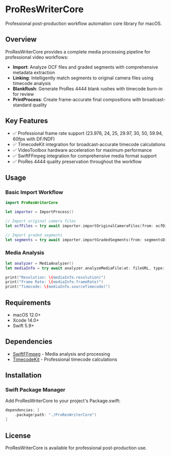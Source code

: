 # ProResWriterCore

Professional post-production workflow automation core library for macOS.

## Overview

ProResWriterCore provides a complete media processing pipeline for professional video workflows:

- **Import**: Analyze OCF files and graded segments with comprehensive metadata extraction
- **Linking**: Intelligently match segments to original camera files using timecode analysis  
- **BlankRush**: Generate ProRes 4444 blank rushes with timecode burn-in for review
- **PrintProcess**: Create frame-accurate final compositions with broadcast-standard quality

## Key Features

- ✅ Professional frame rate support (23.976, 24, 25, 29.97, 30, 50, 59.94, 60fps with DF/NDF)
- ✅ TimecodeKit integration for broadcast-accurate timecode calculations
- ✅ VideoToolbox hardware acceleration for maximum performance
- ✅ SwiftFFmpeg integration for comprehensive media format support
- ✅ ProRes 4444 quality preservation throughout the workflow

## Usage

### Basic Import Workflow

```swift
import ProResWriterCore

let importer = ImportProcess()

// Import original camera files
let ocfFiles = try await importer.importOriginalCameraFiles(from: ocfDirectoryURL)

// Import graded segments  
let segments = try await importer.importGradedSegments(from: segmentsDirectoryURL)
```

### Media Analysis

```swift
let analyzer = MediaAnalyzer()
let mediaInfo = try await analyzer.analyzeMediaFile(at: fileURL, type: .originalCameraFile)

print("Resolution: \(mediaInfo.resolution)")
print("Frame Rate: \(mediaInfo.frameRate)")  
print("Timecode: \(mediaInfo.sourceTimecode)")
```

## Requirements

- macOS 12.0+
- Xcode 14.0+
- Swift 5.9+

## Dependencies

- [SwiftFFmpeg](https://github.com/sunlubo/SwiftFFmpeg) - Media analysis and processing
- [TimecodeKit](https://github.com/orchetect/TimecodeKit) - Professional timecode calculations

## Installation

### Swift Package Manager

Add ProResWriterCore to your project's Package.swift:

```swift
dependencies: [
    .package(path: "./ProResWriterCore")
]
```

## License

ProResWriterCore is available for professional post-production use.